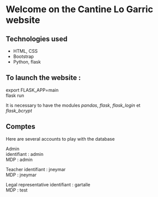 # Welcome on the Cantine Lo Garric website

## Technologies used 

+ HTML, CSS
+ Bootstrap
+ Python, flask

## To launch the website :

export FLASK_APP=main  
flask run

It is necessary to have the modules *pandas*, *flask*, *flask_login* et *flask_bcrypt*

## Comptes
Here are several accounts to play with the database

Admin  
identifiant : admin  
MDP : admin

Teacher 
identifiant : jneymar  
MDP : jneymar

Legal representative 
identifiant : gartalle  
MDP : test
